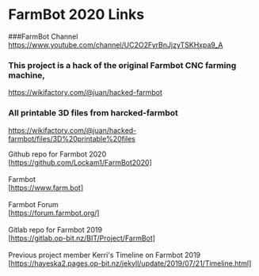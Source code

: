 # FarmBot 2020 Links

###FarmBot Channel
https://www.youtube.com/channel/UC2O2FyrBnJjzyTSKHxpa9_A

### This project is a hack of the original Farmbot CNC farming machine,
https://wikifactory.com/@juan/hacked-farmbot   

### All printable 3D files from harcked-farmbot
https://wikifactory.com/@juan/hacked-farmbot/files/3D%20printable%20files



Github repo for Farmbot 2020<br>
[https://github.com/Lockam1/FarmBot2020]<br>
<br>
Farmbot <br>
[https://www.farm.bot]<br>
<br>
Farmbot Forum<br>
[https://forum.farmbot.org/]<br>
<br>
Gitlab repo for Farmbot 2019<br>
[https://gitlab.op-bit.nz/BIT/Project/FarmBot]<br>
<br>
Previous project member Kerri's Timeline on Farmbot 2019<br>
[https://hayeska2.pages.op-bit.nz/jekyll/update/2019/07/21/Timeline.html]<br>
